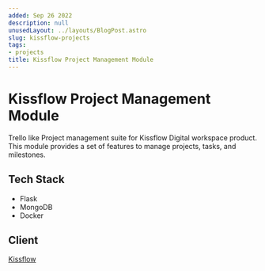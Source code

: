 ```yaml
---
added: Sep 26 2022
description: null
unusedLayout: ../layouts/BlogPost.astro
slug: kissflow-projects
tags:
- projects
title: Kissflow Project Management Module
---
```


# Kissflow Project Management Module

Trello like Project management suite for Kissflow Digital workspace product. This module provides a set of features to manage projects, tasks, and milestones.

## Tech Stack

- Flask
- MongoDB
- Docker

## Client

[Kissflow](https://kissflow.com)
